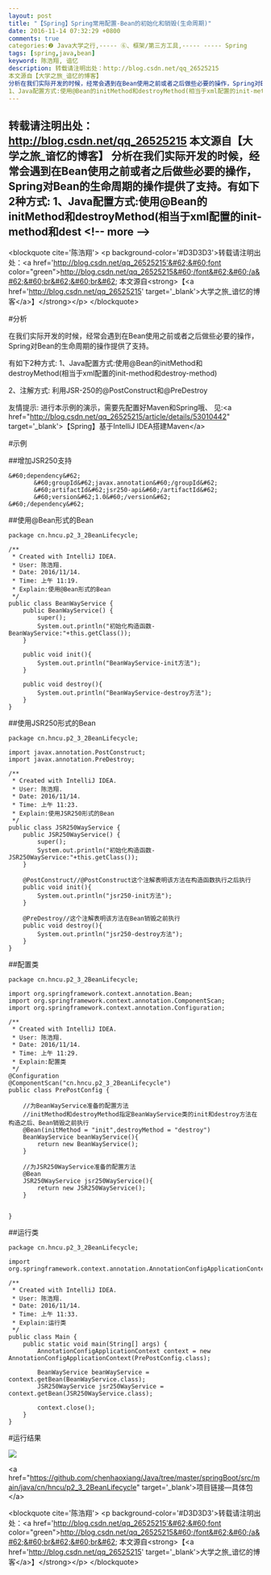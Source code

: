 ```yaml
---
layout: post
title: "【Spring】Spring常用配置-Bean的初始化和销毁(生命周期)"
date: 2016-11-14 07:32:29 +0800
comments: true
categories:❷ Java大学之行,----- ⑥、框架/第三方工具,----- ----- Spring
tags: [spring,java,bean]
keyword: 陈浩翔, 谙忆
description: 转载请注明出处：http://blog.csdn.net/qq_26525215
本文源自【大学之旅_谙忆的博客】
分析在我们实际开发的时候，经常会遇到在Bean使用之前或者之后做些必要的操作，Spring对Bean的生命周期的操作提供了支持。有如下2种方式: 
1、Java配置方式:使用@Bean的initMethod和destroyMethod(相当于xml配置的init-method和dest 
---
```



转载请注明出处：http://blog.csdn.net/qq_26525215
本文源自【大学之旅_谙忆的博客】
分析在我们实际开发的时候，经常会遇到在Bean使用之前或者之后做些必要的操作，Spring对Bean的生命周期的操作提供了支持。有如下2种方式: 
1、Java配置方式:使用@Bean的initMethod和destroyMethod(相当于xml配置的init-method和dest
&#60;!-- more --&#62;
----------

&#60;blockquote cite='陈浩翔'&#62;
&#60;p background-color='#D3D3D3'&#62;转载请注明出处：&#60;a href='http://blog.csdn.net/qq_26525215'&#62;&#60;font color="green"&#62;http://blog.csdn.net/qq_26525215&#60;/font&#62;&#60;/a&#62;&#60;br&#62;&#60;br&#62;
本文源自&#60;strong&#62;【&#60;a href='http://blog.csdn.net/qq_26525215' target='_blank'&#62;大学之旅_谙忆的博客&#60;/a&#62;】&#60;/strong&#62;&#60;/p&#62;
&#60;/blockquote&#62;

#分析

在我们实际开发的时候，经常会遇到在Bean使用之前或者之后做些必要的操作，Spring对Bean的生命周期的操作提供了支持。

有如下2种方式:
1、Java配置方式:使用@Bean的initMethod和destroyMethod(相当于xml配置的init-method和destroy-method)

2、注解方式:
利用JSR-250的@PostConstruct和@PreDestroy

友情提示:
进行本示例的演示，需要先配置好Maven和Spring哦、
见:&#60;a href="http://blog.csdn.net/qq_26525215/article/details/53010442" target='_blank'&#62;【Spring】基于IntelliJ IDEA搭建Maven&#60;/a&#62;



#示例

##增加JSR250支持

```
&#60;dependency&#62;
       &#60;groupId&#62;javax.annotation&#60;/groupId&#62;
       &#60;artifactId&#62;jsr250-api&#60;/artifactId&#62;
       &#60;version&#62;1.0&#60;/version&#62;
&#60;/dependency&#62;
```

##使用@Bean形式的Bean

```
package cn.hncu.p2_3_2BeanLifecycle;

/**
 * Created with IntelliJ IDEA.
 * User: 陈浩翔.
 * Date: 2016/11/14.
 * Time: 上午 11:19.
 * Explain:使用@Bean形式的Bean
 */
public class BeanWayService {
    public BeanWayService() {
        super();
        System.out.println("初始化构造函数-BeanWayService:"+this.getClass());
    }

    public void init(){
        System.out.println("BeanWayService-init方法");
    }

    public void destroy(){
        System.out.println("BeanWayService-destroy方法");
    }
}

```

##使用JSR250形式的Bean

```
package cn.hncu.p2_3_2BeanLifecycle;

import javax.annotation.PostConstruct;
import javax.annotation.PreDestroy;

/**
 * Created with IntelliJ IDEA.
 * User: 陈浩翔.
 * Date: 2016/11/14.
 * Time: 上午 11:23.
 * Explain:使用JSR250形式的Bean
 */
public class JSR250WayService {
    public JSR250WayService() {
        super();
        System.out.println("初始化构造函数-JSR250WayService:"+this.getClass());
    }

    @PostConstruct//@PostConstruct这个注解表明该方法在构造函数执行之后执行
    public void init(){
        System.out.println("jsr250-init方法");
    }

    @PreDestroy//这个注解表明该方法在Bean销毁之前执行
    public void destroy(){
        System.out.println("jsr250-destroy方法");
    }
}

```

##配置类

```
package cn.hncu.p2_3_2BeanLifecycle;

import org.springframework.context.annotation.Bean;
import org.springframework.context.annotation.ComponentScan;
import org.springframework.context.annotation.Configuration;

/**
 * Created with IntelliJ IDEA.
 * User: 陈浩翔.
 * Date: 2016/11/14.
 * Time: 上午 11:29.
 * Explain:配置类
 */
@Configuration
@ComponentScan("cn.hncu.p2_3_2BeanLifecycle")
public class PrePostConfig {

    //为BeanWayService准备的配置方法
    //initMethod和destroyMethod指定BeanWayService类的init和destroy方法在构造之后、Bean销毁之前执行
    @Bean(initMethod = "init",destroyMethod = "destroy")
    BeanWayService beanWayService(){
        return new BeanWayService();
    }

    //为JSR250WayService准备的配置方法
    @Bean
    JSR250WayService jsr250WayService(){
        return new JSR250WayService();
    }


}

```

##运行类

```
package cn.hncu.p2_3_2BeanLifecycle;

import org.springframework.context.annotation.AnnotationConfigApplicationContext;

/**
 * Created with IntelliJ IDEA.
 * User: 陈浩翔.
 * Date: 2016/11/14.
 * Time: 上午 11:33.
 * Explain:运行类
 */
public class Main {
    public static void main(String[] args) {
        AnnotationConfigApplicationContext context = new AnnotationConfigApplicationContext(PrePostConfig.class);

        BeanWayService beanWayService = context.getBean(BeanWayService.class);
        JSR250WayService jsr250WayService = context.getBean(JSR250WayService.class);

        context.close();
    }
}

```

#运行结果

![](http://img.blog.csdn.net/20161114192851789)


&#60;a href="https://github.com/chenhaoxiang/Java/tree/master/springBoot/src/main/java/cn/hncu/p2_3_2BeanLifecycle" target='_blank'&#62;项目链接—具体包&#60;/a&#62;

&#60;blockquote cite='陈浩翔'&#62;
&#60;p background-color='#D3D3D3'&#62;转载请注明出处：&#60;a href='http://blog.csdn.net/qq_26525215'&#62;&#60;font color="green"&#62;http://blog.csdn.net/qq_26525215&#60;/font&#62;&#60;/a&#62;&#60;br&#62;&#60;br&#62;
本文源自&#60;strong&#62;【&#60;a href='http://blog.csdn.net/qq_26525215' target='_blank'&#62;大学之旅_谙忆的博客&#60;/a&#62;】&#60;/strong&#62;&#60;/p&#62;
&#60;/blockquote&#62;